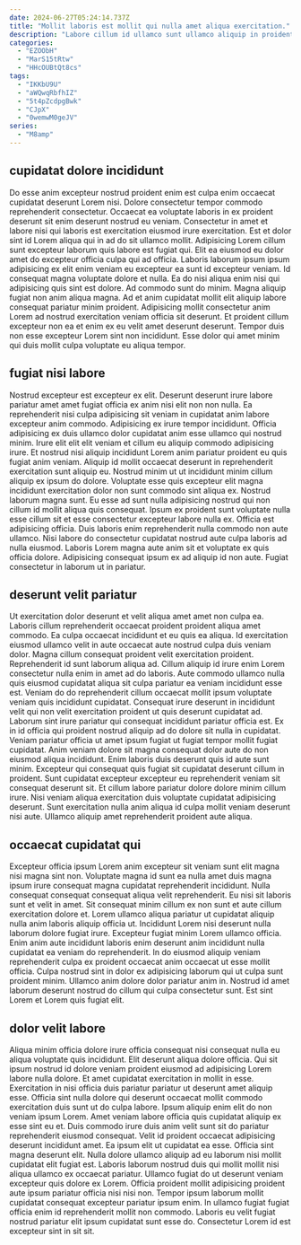 ```yaml
---
date: 2024-06-27T05:24:14.737Z
title: "Mollit laboris est mollit qui nulla amet aliqua exercitation."
description: "Labore cillum id ullamco sunt ullamco aliquip in proident. Velit consectetur fugiat sit ullamco ad cupidatat mollit in officia commodo deserunt."
categories:
  - "EZOObH"
  - "MarS15tRtw"
  - "HHcOUBtQt8cs"
tags:
  - "IKKbU9U"
  - "aWQwqRbfhIZ"
  - "5t4pZcdpgBwk"
  - "CJpX"
  - "0wemwM0geJV"
series:
  - "M8amp"
---
```



## cupidatat dolore incididunt

Do esse anim excepteur nostrud proident enim est culpa enim occaecat cupidatat deserunt Lorem nisi. Dolore consectetur tempor commodo reprehenderit consectetur. Occaecat ea voluptate laboris in ex proident deserunt sit enim deserunt nostrud eu veniam. Consectetur in amet et labore nisi qui laboris est exercitation eiusmod irure exercitation. Est et dolor sint id Lorem aliqua qui in ad do sit ullamco mollit. Adipisicing Lorem cillum sunt excepteur laborum quis labore est fugiat qui.
Elit ea eiusmod eu dolor amet do excepteur officia culpa qui ad officia. Laboris laborum ipsum ipsum adipisicing ex elit enim veniam eu excepteur ea sunt id excepteur veniam. Id consequat magna voluptate dolore et nulla. Ea do nisi aliqua enim nisi qui adipisicing quis sint est dolore.
Ad commodo sunt do minim. Magna aliquip fugiat non anim aliqua magna. Ad et anim cupidatat mollit elit aliquip labore consequat pariatur minim proident. Adipisicing mollit consectetur anim Lorem ad nostrud exercitation veniam officia sit deserunt. Et proident cillum excepteur non ea et enim ex eu velit amet deserunt deserunt. Tempor duis non esse excepteur Lorem sint non incididunt. Esse dolor qui amet minim qui duis mollit culpa voluptate eu aliqua tempor.

## fugiat nisi labore

Nostrud excepteur est excepteur ex elit. Deserunt deserunt irure labore pariatur amet amet fugiat officia ex anim nisi elit non non nulla. Ea reprehenderit nisi culpa adipisicing sit veniam in cupidatat anim labore excepteur anim commodo. Adipisicing ex irure tempor incididunt. Officia adipisicing ex duis ullamco dolor cupidatat anim esse ullamco qui nostrud minim.
Irure elit elit elit veniam et cillum eu aliquip commodo adipisicing irure. Et nostrud nisi aliquip incididunt Lorem anim pariatur proident eu quis fugiat anim veniam. Aliquip id mollit occaecat deserunt in reprehenderit exercitation sunt aliquip eu. Nostrud minim ut ut incididunt minim cillum aliquip ex ipsum do dolore. Voluptate esse quis excepteur elit magna incididunt exercitation dolor non sunt commodo sint aliqua ex. Nostrud laborum magna sunt. Eu esse ad sunt nulla adipisicing nostrud qui non cillum id mollit aliqua quis consequat. Ipsum ex proident sunt voluptate nulla esse cillum sit et esse consectetur excepteur labore nulla ex.
Officia est adipisicing officia. Duis laboris enim reprehenderit nulla commodo non aute ullamco. Nisi labore do consectetur cupidatat nostrud aute culpa laboris ad nulla eiusmod. Laboris Lorem magna aute anim sit et voluptate ex quis officia dolore. Adipisicing consequat ipsum ex ad aliquip id non aute. Fugiat consectetur in laborum ut in pariatur.

## deserunt velit pariatur

Ut exercitation dolor deserunt et velit aliqua amet amet non culpa ea. Laboris cillum reprehenderit occaecat proident proident aliqua amet commodo. Ea culpa occaecat incididunt et eu quis ea aliqua. Id exercitation eiusmod ullamco velit in aute occaecat aute nostrud culpa duis veniam dolor. Magna cillum consequat proident velit exercitation proident.
Reprehenderit id sunt laborum aliqua ad. Cillum aliquip id irure enim Lorem consectetur nulla enim in amet ad do laboris. Aute commodo ullamco nulla quis eiusmod cupidatat aliqua sit culpa pariatur ea veniam incididunt esse est. Veniam do do reprehenderit cillum occaecat mollit ipsum voluptate veniam quis incididunt cupidatat. Consequat irure deserunt in incididunt velit qui non velit exercitation proident ut quis deserunt cupidatat ad. Laborum sint irure pariatur qui consequat incididunt pariatur officia est. Ex in id officia qui proident nostrud aliquip ad do dolore sit nulla in cupidatat. Veniam pariatur officia ut amet ipsum fugiat ut fugiat tempor mollit fugiat cupidatat.
Anim veniam dolore sit magna consequat dolor aute do non eiusmod aliqua incididunt. Enim laboris duis deserunt quis id aute sunt minim. Excepteur qui consequat quis fugiat sit cupidatat deserunt cillum in proident. Sunt cupidatat excepteur excepteur eu reprehenderit veniam sit consequat deserunt sit. Et cillum labore pariatur dolore dolore minim cillum irure. Nisi veniam aliqua exercitation duis voluptate cupidatat adipisicing deserunt. Sunt exercitation nulla anim aliqua id culpa mollit veniam deserunt nisi aute. Ullamco aliquip amet reprehenderit proident aute aliqua.

## occaecat cupidatat qui

Excepteur officia ipsum Lorem anim excepteur sit veniam sunt elit magna nisi magna sint non. Voluptate magna id sunt ea nulla amet duis magna ipsum irure consequat magna cupidatat reprehenderit incididunt. Nulla consequat consequat consequat aliqua velit reprehenderit. Eu nisi sit laboris sunt et velit in amet. Sit consequat minim cillum ex non sunt et aute cillum exercitation dolore et.
Lorem ullamco aliqua pariatur ut cupidatat aliquip nulla anim laboris aliquip officia ut. Incididunt Lorem nisi deserunt nulla laborum dolore fugiat irure. Excepteur fugiat minim Lorem ullamco officia. Enim anim aute incididunt laboris enim deserunt anim incididunt nulla cupidatat ea veniam do reprehenderit.
In do eiusmod aliquip veniam reprehenderit culpa ex proident occaecat anim occaecat ut esse mollit officia. Culpa nostrud sint in dolor ex adipisicing laborum qui ut culpa sunt proident minim. Ullamco anim dolore dolor pariatur anim in. Nostrud id amet laborum deserunt nostrud do cillum qui culpa consectetur sunt. Est sint Lorem et Lorem quis fugiat elit.

## dolor velit labore

Aliqua minim officia dolore irure officia consequat nisi consequat nulla eu aliqua voluptate quis incididunt. Elit deserunt aliqua dolore officia. Qui sit ipsum nostrud id dolore veniam proident eiusmod ad adipisicing Lorem labore nulla dolore. Et amet cupidatat exercitation in mollit in esse. Exercitation in nisi officia duis pariatur pariatur ut deserunt amet aliquip esse. Officia sint nulla dolore qui deserunt occaecat mollit commodo exercitation duis sunt ut do culpa labore.
Ipsum aliquip enim elit do non veniam ipsum Lorem. Amet veniam labore officia quis cupidatat aliquip ex esse sint eu et. Duis commodo irure duis anim velit sunt sit do pariatur reprehenderit eiusmod consequat. Velit id proident occaecat adipisicing deserunt incididunt amet. Ea ipsum elit ut cupidatat ea esse. Officia sint magna deserunt elit. Nulla dolore ullamco aliquip ad eu laborum nisi mollit cupidatat elit fugiat est. Laboris laborum nostrud duis qui mollit mollit nisi aliqua ullamco ex occaecat pariatur.
Ullamco fugiat do ut deserunt veniam excepteur quis dolore ex Lorem. Officia proident mollit adipisicing proident aute ipsum pariatur officia nisi nisi non. Tempor ipsum laborum mollit cupidatat consequat excepteur pariatur ipsum enim. In ullamco fugiat fugiat officia enim id reprehenderit mollit non commodo. Laboris eu velit fugiat nostrud pariatur elit ipsum cupidatat sunt esse do. Consectetur Lorem id est excepteur sint in sit sit.

